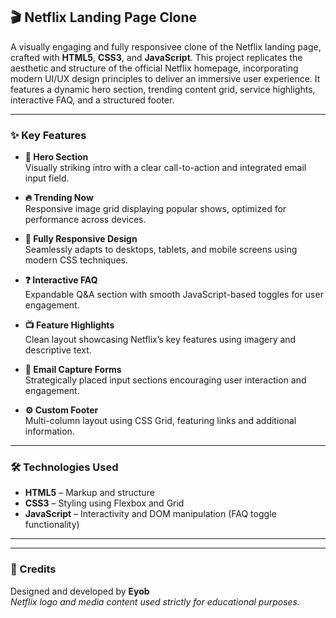 

## 🎬 Netflix Landing Page Clone

A visually engaging and fully responsivee clone of the Netflix landing page, crafted with **HTML5**, **CSS3**, and **JavaScript**. This project replicates the aesthetic and structure of the official Netflix homepage, incorporating modern UI/UX design principles to deliver an immersive user experience. It features a dynamic hero section, trending content grid, service highlights, interactive FAQ, and a structured footer.

---

### ✨ Key Features

- **🎥 Hero Section**  
  Visually striking intro with a clear call-to-action and integrated email input field.

- **🔥 Trending Now**  
  Responsive image grid displaying popular shows, optimized for performance across devices.

- **📱 Fully Responsive Design**  
  Seamlessly adapts to desktops, tablets, and mobile screens using modern CSS techniques.

- **❓ Interactive FAQ**  
  Expandable Q&A section with smooth JavaScript-based toggles for user engagement.

- **📺 Feature Highlights**  
  Clean layout showcasing Netflix’s key features using imagery and descriptive text.

- **📩 Email Capture Forms**  
  Strategically placed input sections encouraging user interaction and engagement.

- **⚙️ Custom Footer**  
  Multi-column layout using CSS Grid, featuring links and additional information.

---

### 🛠️ Technologies Used

- **HTML5** – Markup and structure  
- **CSS3** – Styling using Flexbox and Grid  
- **JavaScript** – Interactivity and DOM manipulation (FAQ toggle functionality)

---


---

### 🙌 Credits

Designed and developed by **Eyob**  
*Netflix logo and media content used strictly for educational purposes.*



